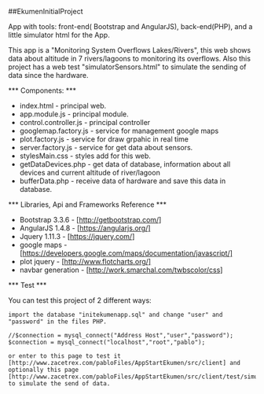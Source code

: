 ##EkumenInitialProject

App with tools: front-end( Bootstrap and AngularJS), back-end(PHP), and a little simulator html for the App.

This app is a "Monitoring System Overflows Lakes/Rivers", this web shows data about altitude in 7 rivers/lagoons to monitoring its overflows. Also this project has a web test "simulatorSensors.html" to simulate the sending of data since the hardware.

*** Components: ***

* index.html - principal web.
* app.module.js - principal module.
* control.controller.js - principal controller
* googlemap.factory.js - service for management google maps
* plot.factory.js - service for draw grpahic in real time
* server.factory.js - service for get data about sensors.
* stylesMain.css - styles add for this web.
* getDataDevices.php - get data of database, information about all devices and current altitude of river/lagoon
* bufferData.php - receive data of hardware and save this data in database.

*** Libraries, Api and Frameworks Reference ***

* Bootstrap 3.3.6 - [http://getbootstrap.com/]
* AngularJS 1.4.8 - [https://angularjs.org/]
* Jquery 1.11.3 - [https://jquery.com/]
* google maps - [https://developers.google.com/maps/documentation/javascript/]
* plot jquery - [http://www.flotcharts.org/]
* navbar generation - [http://work.smarchal.com/twbscolor/css]

*** Test ***

You can test this project of 2 different ways:

    import the database "initekumenapp.sql" and change "user" and "password" in the files PHP.
```
//$connection = mysql_connect("Address Host","user","password");
$connection = mysql_connect("localhost","root","pablo");
```
    or enter to this page to test it [http://www.zacetrex.com/pabloFiles/AppStartEkumen/src/client] and optionally this page [http://www.zacetrex.com/pabloFiles/AppStartEkumen/src/client/test/simulatorSensors.html] to simulate the send of data.

